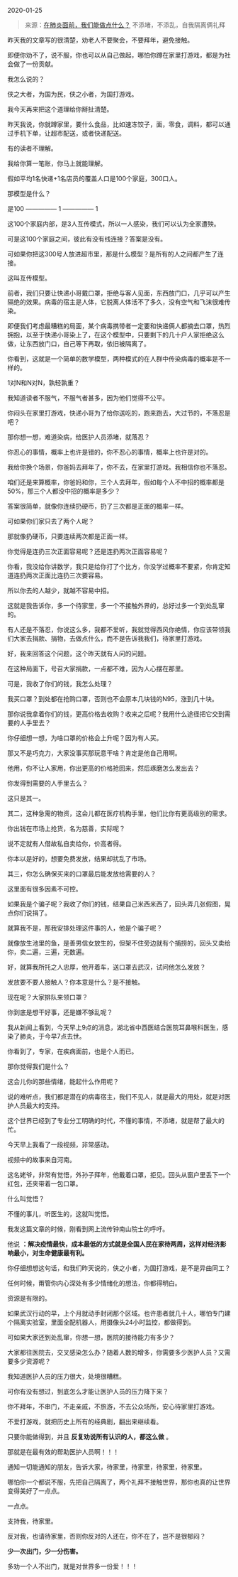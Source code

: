 2020-01-25

> 来源：[在肺炎面前，我们能做点什么？](http://mp.weixin.qq.com/s?__biz=MzU0MjYwNDU2Mw==&mid=2247488173&idx=1&sn=0a61c44af0d02d0de232840fb4631ab0&chksm=fb197ed1cc6ef7c72aaa3716a909f4e4bbb622b2f78f809ba81418b74583db44a33ae5801fa2&scene=27#wechat_redirect)
> 不添堵，不添乱，自我隔离俩礼拜

昨天我的文章写的很清楚，劝老人不要聚会，不要拜年，避免接触。

  

即便你劝不了，说不服，你也可以从自己做起，哪怕你蹲在家里打游戏，都是为社会做了一份贡献。

  

我怎么说的？

  

侠之大者，为国为民，侠之小者，为国打游戏。

  

我今天再来把这个道理给你掰扯清楚。

  

昨天我说，你就蹲家里，要什么食品，比如速冻饺子，面，零食，调料，都可以通过手机下单，让超市配送，或者快递配送。

  

有的读者不理解。

  

我给你算一笔账，你马上就能理解。

  

假如平均1名快递+1名店员的覆盖人口是100个家庭，300口人。

  

那模型是什么？

  

是100 ————— 1 ————— 1

  

这100个家庭内部，是3人互传模式，所以一人感染，我们可以认为全家遭殃。

  

可是这100个家庭之间，彼此有没有线连接？答案是没有。

  

可如果你把这300号人放进超市里，那是什么模型？是所有的人之间都产生了连接。

  

这叫互传模型。

  

前者，我们只要让快递小哥戴口罩，拒绝与客人见面，东西放门口，几乎可以产生隔绝的效果。病毒的宿主是人体，它脱离人体活不了多久，没有空气和飞沫很难传染。

  

即便我们考虑最糟糕的局面，某个病毒携带者一定要和快递俩人都摘去口罩，热烈拥抱，以至于快递小哥染上了，在这个模型中，只要剩下的几十户人家拒绝这么做，让东西放门口，自己等下再取，依旧被隔离了。

  

你看到，这就是一个简单的数学模型，两种模式的在人群中传染病毒的概率是不一样的。

  

1对N和N对N，孰轻孰重？

  

我知道读者不服气，不服气者甚多，因为他们觉得不公平。

  

你闷头在家里打游戏，快递小哥为了给你送吃的，跑来跑去，大过节的，不落忍是吧？

  

那你想一想，难道染病，给医护人员添堵，就落忍？

  

你忍心的事情，概率上也许是错的，你不忍心的事情，概率上也许是对的。

  

我给你换个场景，你爸妈去拜年了，你不去，在家里打游戏。我相信你也不落忍。

  

咱们还是来算概率，你爸妈和你，三个人去拜年，假如每个人不中招的概率都是50%，那三个人都没中招的概率是多少？

  

答案很简单，就像你连续扔硬币，扔了三次都是正面的概率一样。

  

可如果你们家只去了两个人呢？

  

那就像扔硬币，只要连续两次都是正面一样。

  

你觉得是连扔三次正面容易呢？还是连扔两次正面容易呢？

  

你看，我没给你讲数学，我只是给你打了个比方，你没学过概率不要紧，你肯定知道连扔两次正面比连扔三次要容易。

  

所以你去的人越少，就越不容易中招。

  

这就是我告诉你，多一个待家里，多一个不接触外界的，总好过多一个到处乱窜的。

  

有人还是不落忍，你说这么多，我都不爱听，我就觉得西风你绝情，你应该带领我们大家去捐款、捐物，去做点什么，而不是告诉我我们，待家里打游戏。

  

好，我来回答这个问题，这个昨天就有人问的问题。

  

在这种局面下，号召大家捐款，一点都不难，因为人心摆在那里。

  

可是，我收了你们的钱，我怎么处理？

  

我买口罩？到处都在抢购口罩，否则也不会原本几块钱的N95，涨到几十块。

  

那你说我拿着你们的钱，更高价格去收购？收来之后呢？我用什么途径把它交到需要的人手里去？

  

你仔细想一想，为啥口罩的价格会上升呢？因为有人买。

  

那又不是巧克力，大家没事买那玩意干啥？肯定是他自己用啊。

  

他用，你不让人家用，你出更高的价格抢回来，然后琢磨怎么发出去？

  

你发得到需要的人手里去么？

  

这只是其一。

  

其二，这种急需的物资，这会儿都在医疗机构手里，他们比你有更高级别的需求。

  

你出钱在市场上抢货，名为慈善，实际呢？

  

说不定就有人借故私自卖给你，价高者得。

  

你本以是好的，想要免费发放，结果却扰乱了市场。

  

其三，你怎么确保买来的口罩最后能发放给需要的人？

  

这里面有很多因素不可控。

  

如果我是个骗子呢？我收了你们的钱，结果自己米西米西了，回头弄几张假图，晃点你们说捐了。

  

就算我不是，那我安排处理这件事的人，他是个骗子呢？

  

就像放生池里的鱼，是善男信女放生的，但架不住旁边就有个捕捞的，回头又卖给你，卖二遍，三遍，无数遍。

  

好，就算我所托之人忠厚，他开着车，送口罩去武汉，试问他怎么发放？

  

发放要不要人接触人？你本意是什么？是不接触。

  

现在呢？大家排队来领口罩？

  

你到底是想干好事，还是嫌不够乱呢？

  

我从新闻上看到，今天早上9点的消息，湖北省中西医结合医院耳鼻喉科医生，感染了肺炎，于今早7点去世。

  

你看到了，专家，在疾病面前，也是个人而已。

  

那你觉得我们是什么？

  

这会儿你的那些情绪，能起什么作用呢？

  

说的难听点，我们都是潜在的病毒宿主，我们不见人，就是最大的用处，就是对医护人员最大的支持。

  

这个世界已经到了专业分工明确的时代，不懂的事情，不添堵，就是帮了最大的忙。

  

今天早上我看了一段视频，非常感动。  

视频中的故事来自河南。

  

这名姥爷，非常有觉悟，外孙子拜年，他戴着口罩，拒见。回头从窗户里丢下一个红包，还夹带着一包口罩。

  

什么叫觉悟？

  

不懂的事儿，听医生的，这就叫觉悟。

  

我发这篇文章的时候，刚看到网上流传钟南山院士的呼吁。

  

他说 **：解决疫情最快，成本最低的方式就是全国人民在家待两周，这样对经济影响最小，对生命健康最有利。**

  

你仔细想想这句话，和我们昨天说的，侠之小者，为国打游戏，是不是异曲同工？

  

任何时候，甭管你内心深处有多少情绪化的想法，你都得明白。

  

资源是有限的。

  

如果武汉行动的早，上个月就动手封闭那个区域。也许患者就几十人，哪怕专门建个隔离实验室，里面全配机器人，用摄像头24小时监控，都做得到。

  

可如果大家还到处乱窜，你想一想，医院的接待能力有多少？

  

大家都往医院去，交叉感染怎么办？随着人数的增多，你需要多少医护人员？又需要多少资源呢？  

  

我知道医护人员的压力很大，处境很糟糕。

  

可你有没有想过，到底怎么才能让医护人员的压力降下来？

  

你不拜年，不串门，不走亲戚，不旅游，不去公众场所，安心待家里打游戏。

  

不爱打游戏，就把历史上所有的经典剧，翻出来继续看。

  

只要你能做得到，并且 **反复劝说所有认识的人，都这么做** 。

  

那就是在最有效的帮助医护人员啊！！！

  

通知一切能通知的朋友，告诉大家，待家里，待家里，待家里，待家里。

  

哪怕你一个都说不服，先把自己隔离了，两个礼拜不接触世界，那你也真的让世界变得美好了一点点。

  

一点点。

  

支持我，待家里。

  

反对我，也请待家里，否则你反对的人还在，你不在了，岂不是很郁闷？

  

 **少一次出门，少一分伤害。**

  

多劝一个人不出门，就是对世界多一份爱！！！

